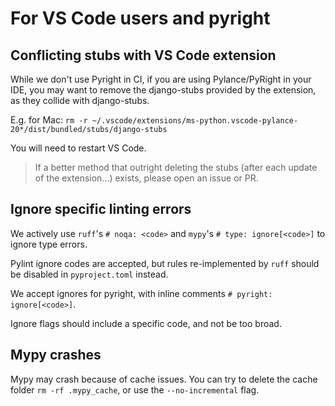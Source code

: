 # For VS Code users and pyright

## Conflicting stubs with VS Code extension

While we don't use Pyright in CI, if you are using Pylance/PyRight in your IDE, you may want to remove the django-stubs provided by the extension, as they collide with django-stubs.

E.g. for Mac: `rm -r ~/.vscode/extensions/ms-python.vscode-pylance-20*/dist/bundled/stubs/django-stubs`

You will need to restart VS Code.

> If a better method that outright deleting the stubs (after each update of the extension...) exists, please open an issue or PR.

## Ignore specific linting errors

We actively use `ruff`'s `# noqa: <code>` and `mypy`'s `# type: ignore[<code>]` to ignore type errors.

Pylint ignore codes are accepted, but rules re-implemented by `ruff` should be disabled in `pyproject.toml` instead.

We accept ignores for pyright, with inline comments `# pyright: ignore[<code>]`.

Ignore flags should include a specific code, and not be too broad.

## Mypy crashes

Mypy may crash because of cache issues. You can try to delete the cache folder `rm -rf .mypy_cache`, or use the `--no-incremental` flag.

